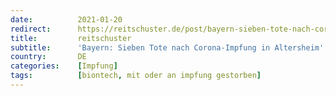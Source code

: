 ```yaml
---
date:          2021-01-20
redirect:      https://reitschuster.de/post/bayern-sieben-tote-nach-corona-impfung-in-altersheim/
title:         reitschuster
subtitle:      'Bayern: Sieben Tote nach Corona-Impfung in Altersheim'
country:       DE
categories:    [Impfung]
tags:          [biontech, mit oder an impfung gestorben]
---
```

